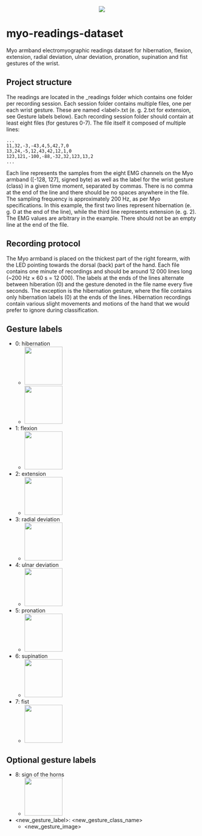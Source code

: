 <p align="center">
<img src="https://i.imgur.com/krtGcv6.png">
</p>

# myo-readings-dataset #
Myo armband electromyographic readings dataset for hibernation, flexion, extension, radial deviation, ulnar deviation, pronation, supination and fist gestures of the wrist.

## Project structure ##
The readings are located in the _readings folder which contains one folder per recording session.
Each session folder contains multiple files, one per each wrist gesture. These are named &lt;label&gt;.txt (e. g. 2.txt for extension, see Gesture labels below). Each recording session folder should contain at least eight files (for gestures 0-7).
The file itself it composed of multiple lines:

    ...
    11,32,-3,-43,4,5,42,7,0
    13,24,-5,12,43,42,12,1,0
    123,121,-100,-88,-32,32,123,13,2
	...
	
Each line represents the samples from the eight EMG channels on the Myo armband ([-128, 127], signed byte) as well as the label for the wrist gesture (class) in a given time moment, separated by commas. There is no comma at the end of the line and there should be no spaces anywhere in the file. The sampling frequency is approximately 200 Hz, as per Myo specifications. In this example, the first two lines represent hibernation (e. g. 0 at the end of the line), while the third line represents extension (e. g. 2). The EMG values are arbitrary in the example. There should not be an empty line at the end of the file.

## Recording protocol ##
The Myo armband is placed on the thickest part of the right forearm, with the LED pointing towards the dorsal (back) part of the hand.
Each file contains one minute of recordings and should be around 12 000 lines long (~200 Hz &times; 60 s = 12 000). The labels at the ends of the lines alternate between hiberation (0) and the gesture denoted in the file name every five seconds. The exception is the hibernation gesture, where the file contains only hibernation labels (0) at the ends of the lines. Hibernation recordings contain various slight movements and motions of the hand that we would prefer to ignore during classification.

## Gesture labels ##
* 0: hibernation
	* <img height="100" src="https://i.imgur.com/LEv7vFR.jpg">
	* <img height="100" src="https://i.imgur.com/pCvJGau.jpg">
* 1: flexion
	* <img height="100" src="https://i.imgur.com/w56CXjb.jpg">
* 2: extension
	* <img height="100" src="https://i.imgur.com/vWoPmeW.jpg">
* 3: radial deviation
	* <img height="100" src="https://i.imgur.com/K5r091U.jpg">
* 4: ulnar deviation
	* <img height="100" src="https://i.imgur.com/cthd22A.jpg">
* 5: pronation
	* <img height="100" src="https://i.imgur.com/BAmN4af.jpg">
* 6: supination
	* <img height="100" src="https://i.imgur.com/p1G5uSI.jpg">
* 7: fist
	* <img height="100" src="https://i.imgur.com/zOTmjSb.jpg">

## Optional gesture labels ##
* 8: sign of the horns
	* <img height="100" src="https://i.imgur.com/IhPe0pz.png">
* <new_gesture_label>: <new_gesture_class_name>
	* <new_gesture_image>
